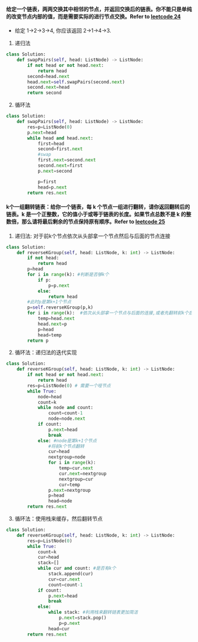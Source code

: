 #### 给定一个链表，两两交换其中相邻的节点，并返回交换后的链表。你不能只是单纯的改变节点内部的值，而是需要实际的进行节点交换。Refer to [leetcode 24](https://leetcode-cn.com/problems/swap-nodes-in-pairs/)
* 给定 1->2->3->4, 你应该返回 2->1->4->3.

1. 递归法
```python
class Solution:
    def swapPairs(self, head: ListNode) -> ListNode:
        if not head or not head.next:
            return head
        second=head.next
        head.next=self.swapPairs(second.next)
        second.next=head
        return second
```
2. 循环法
```python
class Solution:
    def swapPairs(self, head: ListNode) -> ListNode:
        res=p=ListNode(0)
        p.next=head
        while head and head.next:
            first=head
            second=first.next
            #swap
            first.next=second.next
            second.next=first
            p.next=second

            p=first
            head=p.next
        return res.next
```
#### k个一组翻转链表：给你一个链表，每 k 个节点一组进行翻转，请你返回翻转后的链表。k 是一个正整数，它的值小于或等于链表的长度。如果节点总数不是 k 的整数倍，那么请将最后剩余的节点保持原有顺序。Refer to [leetcode 25](https://leetcode-cn.com/problems/reverse-nodes-in-k-group/submissions/)
1. 递归法: 对于前k个节点依次从头部拿一个节点然后与后面的节点连接
```python
class Solution:
    def reverseKGroup(self, head: ListNode, k: int) -> ListNode:
        if not head:
            return head
        p=head
        for i in range(k): #判断是否够k个
            if p:
                p=p.next
            else:
                return head
        #此时p是第k+1个节点
        p=self.reverseKGroup(p,k)
        for i in range(k):  #依次从头部拿一个节点与后面的连接,或者先翻转前k个后再进行拼接
            temp=head.next
            head.next=p
            p=head
            head=temp
        return p
```
2. 循环法：递归法的迭代实现
```python
class Solution:
    def reverseKGroup(self, head: ListNode, k: int) -> ListNode:
        if not head or not head.next:
            return head
        res=p=ListNode(0) # 需要一个哑节点
        while True:
            node=head
            count=k
            while node and count:
                count=count-1
                node=node.next
            if count:
                p.next=head
                break
            else: #node是第k+1个节点
                #将前k个节点翻转
                cur=head
                nextgroup=node
                for i in range(k):
                    temp=cur.next
                    cur.next=nextgroup
                    nextgroup=cur
                    cur=temp
                p.next=nextgroup
                p=head
                head=node
        return res.next
```
3. 循环法：使用栈来缓存，然后翻转节点
```python
class Solution:
    def reverseKGroup(self, head: ListNode, k: int) -> ListNode:
        res=p=ListNode(0)
        while True:
            count=k
            cur=head
            stack=[]
            while cur and count: #是否有k个
                stack.append(cur)
                cur=cur.next
                count=count-1
            if count:
                p.next=head
                break
            else:
                while stack: #利用栈来翻转链表更加简洁
                    p.next=stack.pop()
                    p=p.next
                head=cur
        return res.next
```
